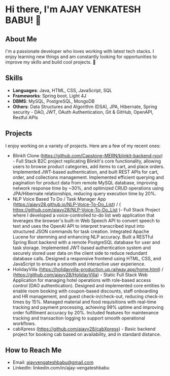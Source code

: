 # Hi there, I'm AJAY VENKATESH BABU! 👋

## About Me
I'm a passionate developer who loves working with latest tech stacks. I enjoy learning new things and am constantly looking for opportunities to improve my skills and build cool projects. 🚀

## Skills
- **Languages**: Java, HTML, CSS, JavaScript, SQL
- **Frameworks**: Spring boot, Light 4J
- **DBMS**: MySQL, PostgreSQL, MongoDB
- **Others**: Data Structures and Algorithm (DSA), JPA, Hibernate, Spring security - DAO, JWT, OAuth Authentication, Git & GitHub, OpenAPI, Restful APIs

## Projects
I enjoy working on a variety of projects. Here are a few of my recent ones:
- BlinkIt Clone (https://github.com/Capstone-MERN/blinkit-backend-nov) - Full Stack B2C project replicating BlinkIt's core functionality, allowing users to browse product categories, add items to cart, and place orders. Implemented JWT-based authentication, and built REST APIs for cart, order, and collections management. Implemented efficient querying and pagination for product data from remote MySQL database, improving network response time by ~30%, and optimized CRUD operations using JPA/Hibernate relationships, reducing query execution time by 20%.
- NLP Voice Based To Do / Task Manager App (https://ajayv28.github.io/NLP-Voice-To-Do_List) / ( https://github.com/ajayv28/NLP-Voice-To-Do_List )- Full Stack Project where I developed a voice-controlled to-do list web application that leverages the browser's built-in Web Speech API to convert speech to text and uses the OpenAI API to interpret transcribed input into structured JSON commands for task creation. Integrated Apache Lucene for stemming and enhancing NLP accuracy. Built a RESTful Spring Boot backend with a remote PostgreSQL database for user and task storage. Implemented JWT-based authentication system and securely stored user data on the client side to reduce redundant database calls. Designed a responsive frontend using HTML, CSS, and JavaScript to ensure a smooth and interactive user experience.
- HolidayVilla (https://holidayvilla-production.up.railway.app/home.html) / (https://github.com/ajayv28/HolidayVilla) - Static Full Stack Web Application for managing hotel operations with role-based access control (DAO authentication). Designed and implemented core entities to enable room booking with coupon-based discounts, staff onboarding and HR management, and guest check-in/check-out, reducing check-in times by 15%. Managed material and food requisitions with real-time tracking and payment processing, achieving 99% uptime and improving order fulfillment accuracy by 20%. Included features for maintenance tracking and transaction logging to support smooth operational workflows.
- cabXpress (https://github.com/ajayv28/cabXpress) - Basic backend project for booking cab based on availability, and in standard distance.

## How to Reach Me
- Email: ajayvengateshbabu@gmail.com
- LinkedIn: linkedin.com/in/ajay-vengateshbabu

